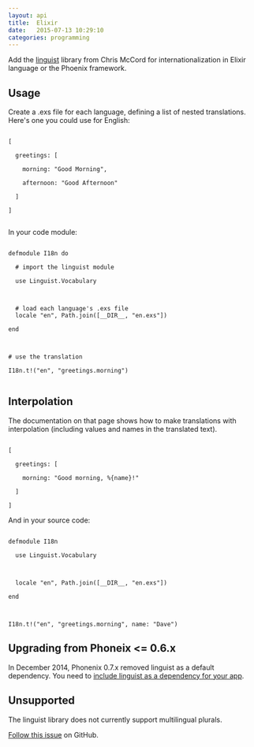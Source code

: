 ```yaml
---
layout: api
title:  Elixir
date:   2015-07-13 10:29:10
categories: programming
---
```


Add the [linguist](https://github.com/chrismccord/linguist) library from
Chris McCord for internationalization in Elixir language or the Phoenix framework.

## Usage

Create a .exs file for each language, defining a list of nested translations.
Here's one you could use for English:

<code>
[<br/>
&nbsp;&nbsp;greetings: [<br/>
&nbsp;&nbsp;&nbsp;&nbsp;morning: "Good Morning",<br/>
&nbsp;&nbsp;&nbsp;&nbsp;afternoon: "Good Afternoon"<br/>
&nbsp;&nbsp;]<br/>
]<br/>
</code>

In your code module:

<code>
defmodule I18n do<br/>
&nbsp;&nbsp;# import the linguist module<br/>
&nbsp;&nbsp;use Linguist.Vocabulary<br/>
<br/>
&nbsp;&nbsp;# load each language's .exs file
&nbsp;&nbsp;locale "en", Path.join([__DIR__, "en.exs"])<br/>
end<br/>
<br/>
# use the translation<br/>
I18n.t!("en", "greetings.morning")<br/>
</code>

## Interpolation

The documentation on that page shows how to make translations with
interpolation (including values and names in the translated text).

<code>
[<br/>
&nbsp;&nbsp;greetings: [<br/>
&nbsp;&nbsp;&nbsp;&nbsp;morning: "Good morning, %{name}!"<br/>
&nbsp;&nbsp;]<br/>
]
</code>

And in your source code:

<code>
defmodule I18n<br/>
&nbsp;&nbsp;use Linguist.Vocabulary<br/>
<br/>
&nbsp;&nbsp;locale "en", Path.join([__DIR__, "en.exs"])<br/>
end<br/>
<br/>
I18n.t!("en", "greetings.morning", name: "Dave")
</code>

## Upgrading from Phoneix <= 0.6.x

In December 2014, Phonenix 0.7.x removed linguist as a default dependency. You need to
[include linguist as a dependency for your app](https://gist.github.com/chrismccord/c24b2b516066d987f4fe).

## Unsupported

The linguist library does not currently support multilingual plurals.

[Follow this issue](https://github.com/chrismccord/linguist/issues/9) on GitHub.
